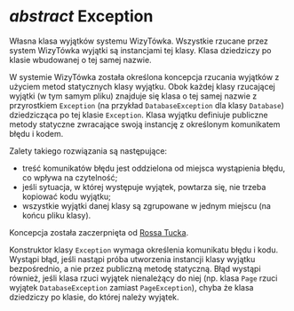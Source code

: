 *abstract* Exception
===

Własna klasa wyjątków systemu WizyTówka. Wszystkie rzucane przez system WizyTówka wyjątki są instancjami tej klasy. Klasa dziedziczy po klasie wbudowanej o tej samej nazwie.

W systemie WizyTówka została określona koncepcja rzucania wyjątków z użyciem metod statycznych klasy wyjątku. Obok każdej klasy rzucającej wyjątki (w tym samym pliku) znajduje się klasa o tej samej nazwie z przyrostkiem `Exception` (na przykład `DatabaseException` dla klasy `Database`) dziedzicząca po tej klasie `Exception`. Klasa wyjątku definiuje publiczne metody statyczne zwracające swoją instancję z określonym komunikatem błędu i kodem.

Zalety takiego rozwiązania są następujące:

- treść komunikatów błędu jest oddzielona od miejsca wystąpienia błędu, co wpływa na czytelność;
- jeśli sytuacja, w której występuje wyjątek, powtarza się, nie trzeba kopiować kodu wyjątku;
- wszystkie wyjątki danej klasy są zgrupowane w jednym miejscu (na końcu pliku klasy).

Koncepcja została zaczerpnięta od [Rossa Tucka](http://rosstuck.com/formatting-exception-messages/).

Konstruktor klasy `Exception` wymaga określenia komunikatu błędu i kodu. Wystąpi błąd, jeśli nastąpi próba utworzenia instancji klasy wyjątku bezpośrednio, a nie przez publiczną metodę statyczną. Błąd wystąpi również, jeśli klasa rzuci wyjątek nienależący do niej (np. klasa `Page` rzuci wyjątek `DatabaseException` zamiast `PageException`), chyba że klasa dziedziczy po klasie, do której należy wyjątek.